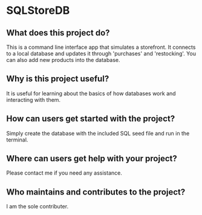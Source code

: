 # SQLStoreDB

## What does this project do?

This is a command line interface app that simulates a storefront.
It connects to a local database and updates it through 'purchases' and 'restocking'.
You can also add new products into the database.

## Why is this project useful?

It is useful for learning about the basics of how databases work and interacting with them.

## How can users get started with the project?

Simply create the database with the included SQL seed file and run in the terminal.

## Where can users get help with your project?

Please contact me if you need any assistance.

## Who maintains and contributes to the project?

I am the sole contributer.
